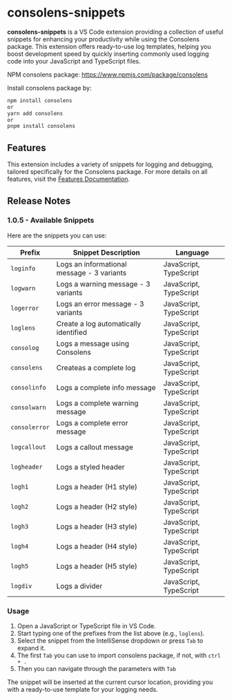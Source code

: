 # consolens-snippets

**consolens-snippets** is a VS Code extension providing a collection of useful snippets for enhancing your productivity while using the Consolens package. This extension offers ready-to-use log templates, helping you boost development speed by quickly inserting commonly used logging code into your JavaScript and TypeScript files.

NPM consolens package: https://www.npmjs.com/package/consolens

Install consolens package by:
```` bash
npm install consolens
or
yarn add consolens
or
pnpm install consolens
````

## Features

This extension includes a variety of snippets for logging and debugging, tailored specifically for the Consolens package.
For more details on all features, visit the [Features Documentation](./FEATURES.md).

## Release Notes

### 1.0.5 - Available Snippets

Here are the snippets you can use:

| Prefix         | Snippet Description                        | Language               |
| -------------- | ------------------------------------------ | ---------------------- |
| `loginfo`      | Logs an informational message - 3 variants | JavaScript, TypeScript |
| `logwarn`      | Logs a warning message - 3 variants        | JavaScript, TypeScript |
| `logerror`     | Logs an error message - 3 variants         | JavaScript, TypeScript |
| `loglens`      | Create a log automatically identified      | JavaScript, TypeScript |
| `consolog`     | Logs a message using Consolens             | JavaScript, TypeScript |
| `consolens`    | Createas a complete log                    | JavaScript, TypeScript |
| `consolinfo`   | Logs a complete info message               | JavaScript, TypeScript |
| `consolwarn`   | Logs a complete warning message            | JavaScript, TypeScript |
| `consolerror`  | Logs a complete error message              | JavaScript, TypeScript |
| `logcallout`   | Logs a callout message                     | JavaScript, TypeScript |
| `logheader`    | Logs a styled header                       | JavaScript, TypeScript |
| `logh1`        | Logs a header (H1 style)                   | JavaScript, TypeScript |
| `logh2`        | Logs a header (H2 style)                   | JavaScript, TypeScript |
| `logh3`        | Logs a header (H3 style)                   | JavaScript, TypeScript |
| `logh4`        | Logs a header (H4 style)                   | JavaScript, TypeScript |
| `logh5`        | Logs a header (H5 style)                   | JavaScript, TypeScript |
| `logdiv`       | Logs a divider                             | JavaScript, TypeScript |

### Usage

1. Open a JavaScript or TypeScript file in VS Code.
2. Start typing one of the prefixes from the list above (e.g., `loglens`).
3. Select the snippet from the IntelliSense dropdown or press `Tab` to expand it.
4. The first `Tab` you can use to import consolens package, if not, with  `ctrl + .`
5. Then you can navigate through the parameters with `Tab`

The snippet will be inserted at the current cursor location, providing you with a ready-to-use template for your logging needs.
